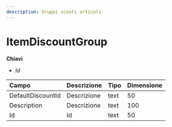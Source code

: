 ```yaml
---
description: Gruppi sconti articoli
---
```


# ItemDiscountGroup

**Chiavi**

* _Id_

| Campo | Descrizione | Tipo | Dimensione |
| :--- | :--- | :--- | :--- |
| DefaultDiscountId | Descrizione | text | 50 |
| Description | Descrizione | text | 100 |
| Id | Id | text | 50 |

